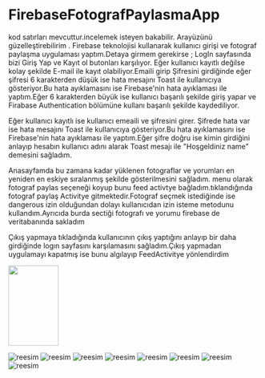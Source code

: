 # FirebaseFotografPaylasmaApp
kod satırları mevcuttur.incelemek isteyen bakabilir. Arayüzünü güzelleştirebilirim .
Firebase teknolojisi kullanarak kullanıcı girişi ve fotograf paylaşma uygulaması yaptım.Detaya girmem gerekirse ;
LogIn sayfasında bizi Giriş Yap ve Kayıt ol butonları karşılıyor.
Eğer kullanıcı kayıtlı değilse kolay şekilde E-mail ile kayıt olabiliyor.Emaili girip Şifresini girdiğinde 
eğer şifresi 6 karakterden düşük ise hata mesajını Toast ile kullanıcıya gösteriyor.Bu hata ayıklamasını ise Firebase'nin hata ayıklaması ile yaptım.Eğer 6 karakterden 
büyük ise kullanıcı başarılı şekilde giriş yapar ve Firabase Authentication bölümüne kullanı başarılı şekilde kaydediliyor.

Eğer kullanıcı kayıtlı ise kullanıcı emeaili ve şifresini girer. Şifrede hata var ise hata mesajını Toast ile kullanıcıya gösteriyor.Bu hata ayıklamasını ise Firebase'nin hata ayıklaması ile 
yaptım.Eğer şifre doğru ise kimin girdiğini anlayıp hesabın kullanıcı adını alarak Toast mesajı ile "Hoşgeldiniz name" demesini sağladım.

Anasayfamda bu zamana kadar yüklenen fotograflar ve yorumları en yeniden en eskiye sıralanmış şekilde gösterilmesini sağladım.
menu olarak fotograf paylas seçeneği koyup bunu feed activtye bağladım.tıklandığında fotograf paylaş Activitye gitmektedir.Fotograf seçmek istediğinde ise dangerous izin
olduğundan dolayı kullanıcıdan izin isteme metodunu kullandım.Ayrıcıda burda sectiği fotografı ve yorumu firebase de veritabanında sakladım

Çıkış yapmaya tıkladığında kullanıcının çıkış yaptığını anlayıp bir daha girdiğinde logın sayfasını karşılamasını sağladım.Çıkış yapmadan uygulamayı kapatmış ise bunu 
algılayıp FeedActivitye yönlendirdim

<img width="100" height="160" src="https://github.com/musasoydas/aaaa/blob/main/kotlinproject1/app/ekran/Screenshot_20221225_152724.png">

![reesim](https://github.com/musasoydas/aaaa/blob/main/kotlinproject1/app/ekran/Screenshot_20221225_152724.png)
![reesim](https://github.com/musasoydas/aaaa/blob/main/kotlinproject1/app/ekran/Screenshot_20221225_152816.png)
![reesim](https://github.com/musasoydas/aaaa/blob/main/kotlinproject1/app/ekran/Screenshot_20221225_152840.png)
![reesim](https://github.com/musasoydas/aaaa/blob/main/kotlinproject1/app/ekran/Screenshot_20221225_152908.png)
![reesim](https://github.com/musasoydas/aaaa/blob/main/kotlinproject1/app/ekran/Screenshot_20221225_152923.png)
![reesim](https://github.com/musasoydas/aaaa/blob/main/kotlinproject1/app/ekran/Screenshot_20221225_152941.png)
![reesim](https://github.com/musasoydas/aaaa/blob/main/kotlinproject1/app/ekran/Screenshot_20221225_155858.png)
![reesim](https://github.com/musasoydas/aaaa/blob/main/kotlinproject1/app/ekran/Screenshot_20221225_155921.png)
